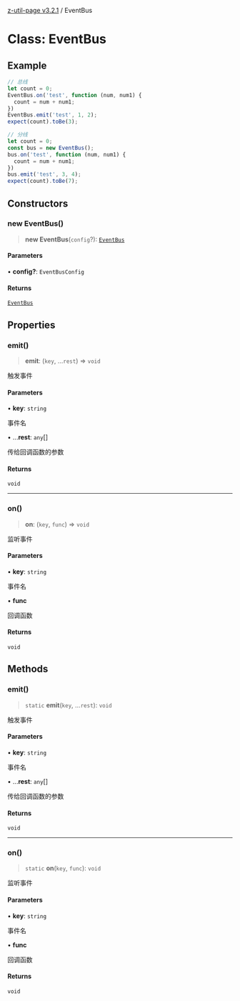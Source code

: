 [z-util-page v3.2.1](../index.md) / EventBus

# Class: EventBus

## Example

```ts
// 总线
let count = 0;
EventBus.on('test', function (num, num1) {
  count = num + num1;
})
EventBus.emit('test', 1, 2);
expect(count).toBe(3);

// 分线
let count = 0;
const bus = new EventBus();
bus.on('test', function (num, num1) {
  count = num + num1;
})
bus.emit('test', 3, 4);
expect(count).toBe(7);
```

## Constructors

### new EventBus()

> **new EventBus**(`config`?): [`EventBus`](EventBus.md)

#### Parameters

• **config?**: `EventBusConfig`

#### Returns

[`EventBus`](EventBus.md)

## Properties

### emit()

> **emit**: (`key`, ...`rest`) => `void`

触发事件

#### Parameters

• **key**: `string`

事件名

• ...**rest**: `any`[]

传给回调函数的参数

#### Returns

`void`

***

### on()

> **on**: (`key`, `func`) => `void`

监听事件

#### Parameters

• **key**: `string`

事件名

• **func**

回调函数

#### Returns

`void`

## Methods

### emit()

> `static` **emit**(`key`, ...`rest`): `void`

触发事件

#### Parameters

• **key**: `string`

事件名

• ...**rest**: `any`[]

传给回调函数的参数

#### Returns

`void`

***

### on()

> `static` **on**(`key`, `func`): `void`

监听事件

#### Parameters

• **key**: `string`

事件名

• **func**

回调函数

#### Returns

`void`
